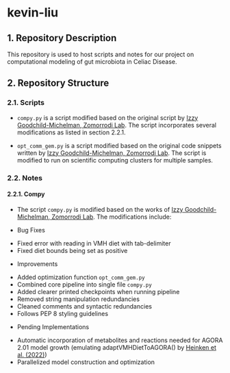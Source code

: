 # kevin-liu

## 1. Repository Description

This repository is used to host scripts and notes for our project on computational modeling of gut microbiota in Celiac Disease.

## 2. Repository Structure

### 2.1. Scripts

* ```compy.py``` is a script modified based on the original script by [Izzy Goodchild-Michelman, Zomorrodi Lab](https://github.com/zomorrodilab/izzy-gm). The script incorporates several modifications as listed in section 2.2.1.

* ```opt_comm_gem.py``` is a script modified based on the original code snippets written by [Izzy Goodchild-Michelman, Zomorrodi Lab](https://github.com/zomorrodilab/izzy-gm). The script is modified to run on scientific computing clusters for multiple samples.

### 2.2. Notes

#### 2.2.1. Compy

* The script ```compy.py``` is modified based on the works of [Izzy Goodchild-Michelman, Zomorrodi Lab](https://github.com/zomorrodilab/izzy-gm). The modifications include:

- Bug Fixes
* Fixed error with reading in VMH diet with tab-delimiter
* Fixed diet bounds being set as positive

- Improvements
* Added optimization function ```opt_comm_gem.py```
* Combined core pipeline into single file ```compy.py```
* Added clearer printed checkpoints when running pipeline
* Removed string manipulation redundancies
* Cleaned comments and syntactic redundancies
* Follows PEP 8 styling guidelines

- Pending Implementations
* Automatic incorporation of metabolites and reactions needed for AGORA 2.01 model growth (emulating adaptVMHDietToAGORA() by [Heinken et al. (2022)](https://pubmed.ncbi.nlm.nih.gov/35157025/)) 
* Parallelized model construction and optimization